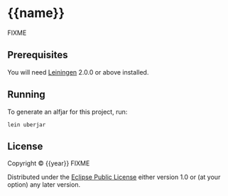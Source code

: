 # {{name}}

FIXME

## Prerequisites

You will need [Leiningen][1] 2.0.0 or above installed.

[1]: https://github.com/technomancy/leiningen

## Running

To generate an alfjar for this project, run:

    lein uberjar

## License

Copyright © {{year}} FIXME

Distributed under the [Eclipse Public License](http://www.eclipse.org/legal/epl-v10.html) either version 1.0 or (at your option) any later version.
